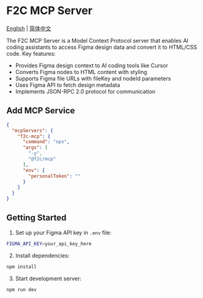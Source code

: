 # F2C MCP Server

[English](./README.md) | [简体中文](./README-Zh.md) 

The F2C MCP Server is a Model Context Protocol server that enables AI coding assistants to access Figma design data and convert it to HTML/CSS code. Key features:

- Provides Figma design context to AI coding tools like Cursor
- Converts Figma nodes to HTML content with styling
- Supports Figma file URLs with fileKey and nodeId parameters
- Uses Figma API to fetch design metadata
- Implements JSON-RPC 2.0 protocol for communication

## Add MCP Service
```json
{
  "mcpServers": {
    "f2c-mcp": {
      "command": "npx",
      "args": [
        "-y",
        "@f2c/mcp"
      ],
      "env": {
        "personalToken": ""
      }
    }
  }
}
```
## Getting Started

1. Set up your Figma API key in `.env` file:
```bash
FIGMA_API_KEY=your_api_key_here
```

2. Install dependencies:
```bash
npm install
 ```

3. Start development server:
```bash
npm run dev
 ```